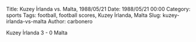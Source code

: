 Title: Kuzey İrlanda vs. Malta, 1988/05/21
Date: 1988/05/21 00:00
Category: sports
Tags: football, football scores, Kuzey İrlanda, Malta
Slug: kuzey-irlanda-vs-malta
Author: carbonero


Kuzey İrlanda 3 - 0 Malta
